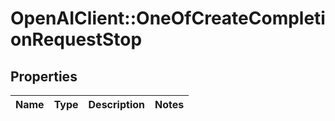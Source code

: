 # OpenAIClient::OneOfCreateCompletionRequestStop

## Properties
Name | Type | Description | Notes
------------ | ------------- | ------------- | -------------

